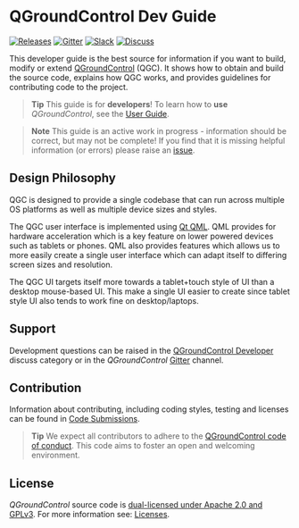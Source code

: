 # QGroundControl Dev Guide

[![Releases](https://img.shields.io/github/release/mavlink/QGroundControl.svg)](https://github.com/mavlink/QGroundControl/releases) [![Gitter](https://badges.gitter.im/Join%20Chat.svg)](https://gitter.im/mavlink/qgroundcontrol?utm_source=badge&utm_medium=badge&utm_campaign=pr-badge&utm_content=badge) [![Slack](https://px4-slack.herokuapp.com/badge.svg)](http://slack.px4.io) [![Discuss](https://img.shields.io/badge/discuss-dev-ff69b4.svg)](http://discuss.px4.io/c/qgroundcontrol/qgroundcontrol-developers)

This developer guide is the best source for information if you want to build, modify or extend [QGroundControl](http://qgroundcontrol.com) (QGC). 
It shows how to obtain and build the source code, explains how QGC works, and provides guidelines for contributing code to the project. 

> **Tip** This guide is for **developers**! To learn how to **use** *QGroundControl*, see the [User Guide](https://docs.qgroundcontrol.com/en/).

<span></span>
> **Note** This guide is an active work in progress - information should be correct, but may not be complete!
> If you find that it is missing helpful information (or errors) please raise an [issue](https://github.com/mavlink/qgc-dev-guide/issues).

## Design Philosophy

QGC is designed to provide a single codebase that can run across multiple OS platforms as well as multiple device sizes and styles.

The QGC user interface is implemented using [Qt QML](http://doc.qt.io/qt-5/qtqml-index.html). QML provides for hardware acceleration which is a key feature on lower powered devices such as tablets or phones. QML also provides features which allows us to more easily create a single user interface which can adapt itself to differing screen sizes and resolution.

The QGC UI targets itself more towards a tablet+touch style of UI than a desktop mouse-based UI. This make a single UI easier to create since tablet style UI also tends to work fine on desktop/laptops.

## Support

Development questions can be raised in the [QGroundControl Developer](http://discuss.px4.io/c/qgroundcontrol/qgroundcontrol-developers) discuss category or in the *QGroundControl* [Gitter](https://gitter.im/mavlink/qgroundcontrol) channel.

## Contribution

Information about contributing, including coding styles, testing and licenses can be found in [Code Submissions](contribute/README.md).

> **Tip** We expect all contributors to adhere to the [QGroundControl code of conduct](https://github.com/mavlink/qgroundcontrol/blob/master/CODE_OF_CONDUCT.md). 
  This code aims to foster an open and welcoming environment.


## License

*QGroundControl* source code is [dual-licensed under Apache 2.0 and GPLv3](https://github.com/mavlink/qgroundcontrol/blob/master/COPYING.md).
For more information see: [Licenses](contribute/licences.md).

